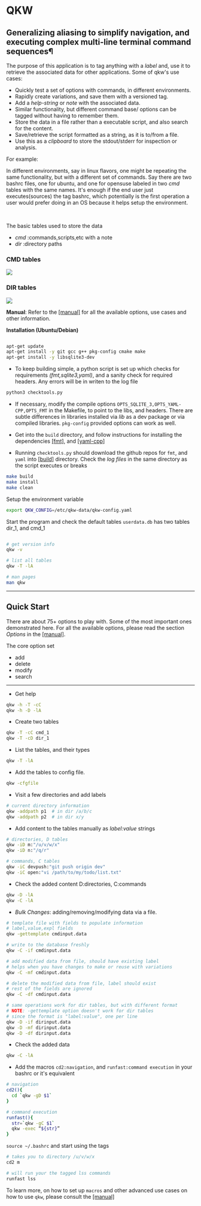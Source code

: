 # QKW 
## Generalizing aliasing to simplify navigation, and executing complex multi-line terminal command sequences¶

The purpose of this application is to tag anything with a _label_ and, use it to retrieve the associated data for other applications. Some of qkw's use cases:

* Quickly test a set of options with commands, in different environments. 
* Rapidly create variations, and save them with a versioned tag. 
* Add a _help-string_ or _note_ with the associated data.
* Similar functionality, but different command base/ options can be tagged without having to remember them. 
* Store the data in a file rather than a executable script, and also search for the content. 
* Save/retrieve the script formatted as a string, as it is to/from a file. 
* Use this as a _clipboard_ to store the stdout/stderr for inspection or analysis. 

For example:

In different environments, say in linux flavors, one might be repeating the same functionality, but with a different set of commands. Say there are two bashrc files, one for ubuntu, and one for opensuse labeled in two _cmd_ tables with the same names. It's enough if the end user just executes(sources) the tag bashrc, which potentially is the first operation a user would prefer doing in an OS because it helps setup the environment. 


<br>


The basic tables used to store the data

*  _cmd_ :commands,scripts,etc with a note
*  _dir_ :directory paths


### CMD tables
![](https://github.com/ravijanjam/qkw/blob/master/docs/cmd_table.png)

### DIR tables
![](https://github.com/ravijanjam/qkw/blob/master/docs/dir_table.png)

**Manual**: Refer to the [[manual]](https://github.com/ravijanjam/qkw/blob/master/docs/qkw-manual.pdf) for all the available options, use cases and other information.  

**Installation (Ubuntu/Debian)**

```bash

apt-get update
apt-get install -y git gcc g++ pkg-config cmake make
apt-get install -y libsqlite3-dev
```

* To keep building simple, a python script is set up which checks for requirements _(fmt,sqlite3,yaml)_, and a sanity check for required headers. Any errors will be in writen to the log file
```bash
python3 checktools.py
```
* If necessary, modify the compile options `OPTS_SQLITE_3,OPTS_YAML-CPP,OPTS_FMT` in the Makefile, to point to the libs, and headers. There are subtle differences in libraries installed via _lib_ as a dev package or via compiled libraries. `pkg-config` provided options can work as well. 

* Get into the `build` directory, and follow instructions for installing the dependencies [[fmt]](https://github.com/fmtlib/fmt), and [[yaml-cpp]](https://github.com/jbeder/yaml-cpp)

* Running `checktools.py` should download the github repos for `fmt`, and `yaml` into [[build]](github.com/ravijanjam/qkw/build) directory. Check the _log files_ in the same directory as the script executes or breaks


```bash
make build
make install
make clean
```

Setup the environment variable
```bash
export QKW_CONFIG=/etc/qkw-data/qkw-config.yaml
```

Start the program and check the default tables `userdata.db` has two tables dir\_1, and cmd\_1

```bash

# get version info
qkw -v

# list all tables
qkw -T -lA 

# man pages
man qkw
```

<hr>

## Quick Start

There are about 75+ options to play with. Some of the most important ones demonstrated here. For all the available options, please read the section _Options_ in the [[manual]](https://github.com/ravijanjam/qkw/blob/master/docs/qkw-manual.pdf). 

The core option set 
* add
* delete
* modify
* search

<hr>

* Get help
```bash
qkw -h -T -cC
qkw -h -D -lA
```

* Create two tables
```bash
qkw -T -cC cmd_1
qkw -T -cD dir_1
```

* List the tables, and their types
```bash
qkw -T -lA
```

* Add the tables to config file. 
```bash
qkw -cfgfile
```

* Visit a few directories and add labels
```bash
# current directory information 
qkw -addpath p1  # in dir /a/b/c
qkw -addpath p2  # in dir x/y
```

* Add content to the tables manually as _label:value_ strings
```bash
# directories, D tables
qkw -iD m:"/u/v/w/x"
qkw -iD n:"/q/r"

# commands, C tables
qkw -iC devpush:"git push origin dev"
qkw -iC open:"vi /path/to/my/todo/list.txt"
```

* Check the added content D:directories, C:commands
```bash
qkw -D -lA
qkw -C -lA
```


* _Bulk Changes_: adding/removing/modifying data via a file.
```bash
# template file with fields to populate information
# label,value,expl fields
qkw -gettemplate cmdinput.data 

# write to the database freshly
qkw -C -if cmdinput.data

# add modified data from file, should have existing label
# helps when you have changes to make or reuse with variations
qkw -C -mf cmdinput.data

# delete the modified data from file, label should exist
# rest of the fields are ignored
qkw -C -df cmdinput.data

# same operations work for dir tables, but with different format
# NOTE: -gettemplate option doesn't work for dir tables
# since the format is "label:value", one per line
qkw -D -if dirinput.data
qkw -D -mf dirinput.data
qkw -D -df dirinput.data
```

* Check the added data
```bash
qkw -C -lA
```

* Add the macros `cd2:navigation`, and `runfast:command execution` in your bashrc or it's equivalent

```bash
# navigation
cd2(){
  cd `qkw -gD $1`
}

# command execution
runfast(){
  str=`qkw -gC $1`
  qkw -exec “${str}”
}
```

`source ~/.bashrc` and start using the tags

```bash
# takes you to directory /u/v/w/x
cd2 m 
```

```bash
# will run your the tagged lss commands
runfast lss 
```

To learn more, on how to set up `macros` and other advanced use cases on how to use `qkw`, please consult the [[manual]](https://github.com/ravijanjam/qkw/blob/master/docs/qkw-manual.pdf)
